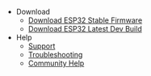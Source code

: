 - Download
  - [Download ESP32 Stable Firmware](https://github.com/emsesp/EMS-ESP32/releases/latest)
  - [Download ESP32 Latest Dev Build](https://github.com/emsesp/EMS-ESP32/releases/tag/latest)
- Help
  - [Support](Support)
  - [Troubleshooting](Troubleshooting)
  - [Community Help](https://discord.gg/3J3GgnzpyT)

